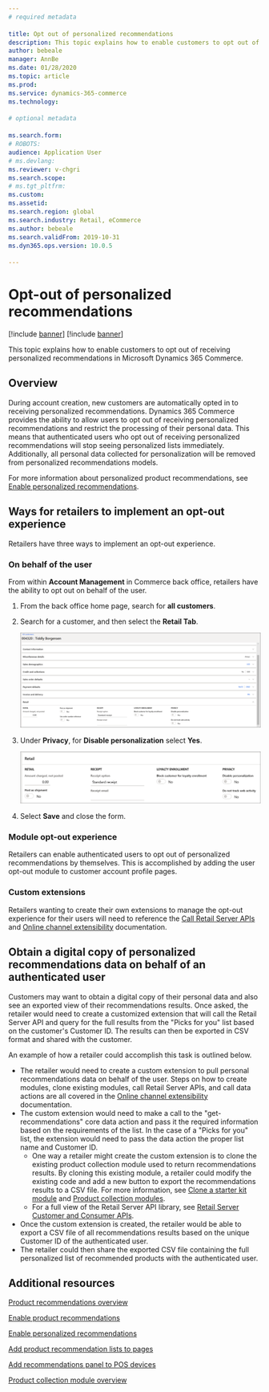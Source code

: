 ```yaml
---
# required metadata

title: Opt out of personalized recommendations
description: This topic explains how to enable customers to opt out of receiving personalized recommendations in Microsoft Dynamics 365 Commerce. 
author: bebeale
manager: AnnBe
ms.date: 01/28/2020
ms.topic: article
ms.prod: 
ms.service: dynamics-365-commerce
ms.technology: 

# optional metadata

ms.search.form: 
# ROBOTS: 
audience: Application User
# ms.devlang: 
ms.reviewer: v-chgri
ms.search.scope: 
# ms.tgt_pltfrm: 
ms.custom: 
ms.assetid: 
ms.search.region: global
ms.search.industry: Retail, eCommerce
ms.author: bebeale
ms.search.validFrom: 2019-10-31
ms.dyn365.ops.version: 10.0.5

---
```


# Opt-out of personalized recommendations

[!include [banner](includes/preview-banner.md)]
[!include [banner](includes/banner.md)]

This topic explains how to enable customers to opt out of receiving personalized recommendations in Microsoft Dynamics 365 Commerce. 

## Overview

During account creation, new customers are automatically opted in to receiving personalized recommendations. Dynamics 365 Commerce provides the ability to allow users to opt out of receiving personalized recommendations and restrict the processing of their personal data. This means that authenticated users who opt out of receiving personalized recommendations will stop seeing personalized lists immediately. Additionally, all personal data collected for personalization will be removed from personalized recommendations models. 

For more information about personalized product recommendations, see [Enable personalized recommendations](personalized-recommendations.md).

## Ways for retailers to implement an opt-out experience

Retailers have three ways to implement an opt-out experience.

### On behalf of the user

From within **Account Management** in Commerce back office, retailers have the ability to opt out on behalf of the user.

1. From the back office home page, search for **all customers**.
1. Search for a customer, and then select the **Retail Tab**.

    ![Account management](./media/Disablepersonalizationpart1.png)

1. Under **Privacy**, for **Disable personalization** select **Yes**.

    ![Privacy settings](./media/Disablepersonalizationpart2.png)

1. Select **Save** and close the form.

### Module opt-out experience

Retailers can enable authenticated users to opt out of personalized recommendations by themselves. This is accomplished by adding the user opt-out module to customer account profile pages.

### Custom extensions

Retailers wanting to create their own extensions to manage the opt-out experience for their users will need to reference the [Call Retail Server APIs](e-commerce-extensibility/call-retail-server-apis.md) and [Online channel extensibility](e-commerce-extensibility/overview.md) documentation.

## Obtain a digital copy of personalized recommendations data on behalf of an authenticated user

Customers may want to obtain a digital copy of their personal data and also see an exported view of their recommendations results. Once asked, the retailer would need to create a customized extension that will call the Retail Server API and query for the full results from the "Picks for you" list based on the customer's Customer ID. The results can then be exported in CSV format and shared with the customer.

An example of how a retailer could accomplish this task is outlined below.

- The retailer would need to create a custom extension to pull personal recommendations data on behalf of the user. Steps on how to create modules, clone existing modules, call Retail Server APIs, and call data actions are all covered in the [Online channel extensibility](e-commerce-extensibility/overview.md) documentation.
- The custom extension would need to make a call to the "get-recommendations" core data action and pass it the required information based on the requirements of the list. In the case of a "Picks for you" list, the extension would need to pass the data action the proper list name and Customer ID.
    - One way a retailer might create the custom extension is to clone the existing product collection module used to return recommendations results. By cloning this existing module, a retailer could modify the existing code and add a new button to export the recommendations results to a CSV file. For more information, see [Clone a starter kit module](e-commerce-extensibility/clone-starter-module.md) and [Product collection modules](product-collection-module-overview.md). 
    - For a full view of the Retail Server API library, see [Retail Server Customer and Consumer APIs](retail/dev-itpro/retail-server-customer-consumer-api.md).  
- Once the custom extension is created, the retailer would be able to export a CSV file of all recommendations results based on the unique Customer ID of the authenticated user.
- The retailer could then share the exported CSV file containing the full personalized list of recommended products with the authenticated user.

## Additional resources

[Product recommendations overview](product-recommendations.md)

[Enable product recommendations](enable-product-recommendations.md)

[Enable personalized recommendations](personalized-recommendations.md)

[Add product recommendation lists to pages](add-reco-list-to-page.md)

[Add recommendations panel to POS devices](.../retail/add-recommendations-control-pos-screen)

[Product collection module overview](product-collection-module-overview.md)
